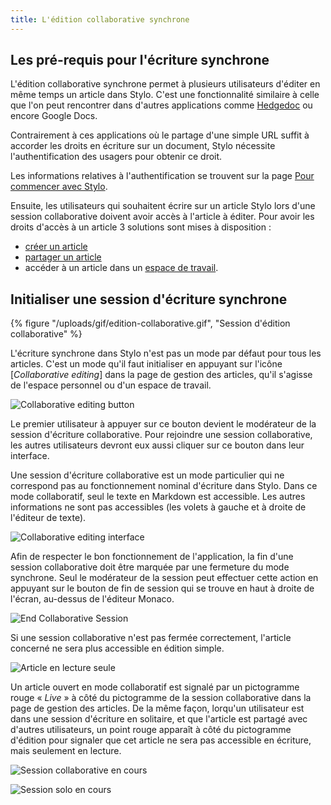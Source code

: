 ```yaml
---
title: L'édition collaborative synchrone
---
```


## Les pré-requis pour l'écriture synchrone

L'édition collaborative synchrone permet à plusieurs utilisateurs d'éditer en même temps un article dans Stylo.
C'est une fonctionnalité similaire à celle que l'on peut rencontrer dans d'autres applications comme [Hedgedoc](https://hedgedoc.org/) ou encore Google Docs.

Contrairement à ces applications où le partage d'une simple URL suffit à accorder les droits en écriture sur un document, Stylo nécessite l'authentification des usagers pour obtenir ce droit.

Les informations relatives à l'authentification se trouvent sur la page [Pour commencer avec Stylo](/fr/premierpas/#création-d'un-compte).

Ensuite, les utilisateurs qui souhaitent écrire sur un article Stylo lors d'une session collaborative doivent avoir accès à l'article à éditer. 
Pour avoir les droits d'accès à un article 3 solutions sont mises à disposition : 

- [créer un article](/fr/mesarticles/#créer-un-nouvel-article) 
- [partager un article](/fr/#partager-un-article)
- accéder à un article dans un [espace de travail](/fr/espace-de-travail).

## Initialiser une session d'écriture synchrone

{% figure "/uploads/gif/edition-collaborative.gif", "Session d'édition collaborative" %}

L'écriture synchrone dans Stylo n'est pas un mode par défaut pour tous les articles. 
C'est un mode qu'il faut initialiser en appuyant sur l'icône \[*Collaborative editing*\] dans la page de gestion des articles, qu'il s'agisse de l'espace personnel ou d'un espace de travail.

![Collaborative editing button](/uploads/images/collaborative-editing.png)

Le premier utilisateur à appuyer sur ce bouton devient le modérateur de la session d'écriture collaborative.
Pour rejoindre une session collaborative, les autres utilisateurs devront eux aussi cliquer sur ce bouton dans leur interface.

Une session d'écriture collaborative est un mode particulier qui ne correspond pas au fonctionnement nominal d'écriture dans Stylo.
Dans ce mode collaboratif, seul le texte en Markdown est accessible. Les autres informations ne sont pas accessibles (les volets à gauche et à droite de l'éditeur de texte).

![Collaborative editing interface](/uploads/images/collaborative-editing-interface.png)

Afin de respecter le bon fonctionnement de l'application, la fin d'une session collaborative doit être marquée par une fermeture du mode synchrone.
Seul le modérateur de la session peut effectuer cette action en appuyant sur le bouton de fin de session qui se trouve en haut à droite de l'écran, au-dessus de l'éditeur Monaco.

![End Collaborative Session](/uploads/images/collaborative-editing-end-session.png)

<alert-block heading="Important">

Si une session collaborative n'est pas fermée correctement, l'article concerné ne sera plus accessible en édition simple.

</alert-block> 

![Article en lecture seule](/uploads/images/article-en-lecture-seule.png)

Un article ouvert en mode collaboratif est signalé par un pictogramme rouge « _Live_ » à côté du pictogramme de la session collaborative dans la page de gestion des articles.
De la même façon, lorqu'un utilisateur est dans une session d'écriture en solitaire, et que l'article est partagé avec d'autres utilisateurs, un point rouge apparaît à côté du pictogramme d'édition pour signaler que cet article ne sera pas accessible en écriture, mais seulement en lecture.

![Session collaborative en cours](/uploads/images/session-collaborative-en-cours.png)

![Session solo en cours](/uploads/images/session-solo-en-cours.png)

